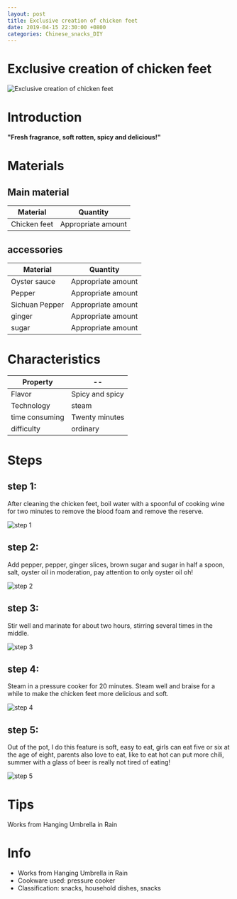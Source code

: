 ```yaml
---
layout: post
title: Exclusive creation of chicken feet
date: 2019-04-15 22:30:00 +0800
categories: Chinese_snacks_DIY
---
```


# Exclusive creation of chicken feet

![Exclusive creation of chicken feet]({{site.baseurl}}/img/407202/407202.jpg)

# Introduction

**"Fresh fragrance, soft rotten, spicy and delicious!"**

# Materials


## Main material

Material|Quantity
--|--
Chicken feet|Appropriate amount

## accessories

Material|Quantity
--|--
Oyster sauce|Appropriate amount
Pepper|Appropriate amount
Sichuan Pepper|Appropriate amount
ginger|Appropriate amount
sugar|Appropriate amount

# Characteristics

Property|--
--|--
Flavor|Spicy and spicy
Technology|steam
time consuming|Twenty minutes
difficulty|ordinary

# Steps

## step 1:

After cleaning the chicken feet, boil water with a spoonful of cooking wine for two minutes to remove the blood foam and remove the reserve.

![step 1]({{site.baseurl}}/img/407202/1.jpg)

## step 2:

Add pepper, pepper, ginger slices, brown sugar and sugar in half a spoon, salt, oyster oil in moderation, pay attention to only oyster oil oh!

![step 2]({{site.baseurl}}/img/407202/2.jpg)

## step 3:

Stir well and marinate for about two hours, stirring several times in the middle.

![step 3]({{site.baseurl}}/img/407202/3.jpg)

## step 4:

Steam in a pressure cooker for 20 minutes. Steam well and braise for a while to make the chicken feet more delicious and soft.

![step 4]({{site.baseurl}}/img/407202/4.jpg)

## step 5:

Out of the pot, I do this feature is soft, easy to eat, girls can eat five or six at the age of eight, parents also love to eat, like to eat hot can put more chili, summer with a glass of beer is really not tired of eating!

![step 5]({{site.baseurl}}/img/407202/5.jpg)

# Tips

Works from Hanging Umbrella in Rain

# Info

- Works from Hanging Umbrella in Rain
- Cookware used: pressure cooker
- Classification: snacks, household dishes, snacks